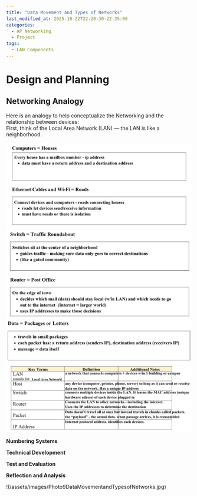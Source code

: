 ```yaml
---
title: "Data Movement and Types of Networks"
last_modified_at: 2025-10-22T22:20:30-22:35:00
categories:
  - AP Networking
  - Project
tags:
  - LAN Components
---
```


# Design and Planning

## Networking Analogy

Here is an analogy to help conceptualize the Networking and the relationship between devices:  
First, think of the Local Area Network (LAN) — the LAN is like a neighborhood.

![Alt text](assets/images/Photo9DataMovementandTypesofNetworks.jpg)
![Alt text](assets/images/Photo10DataMovementandTypesofNetworks.jpg)
![Alt text](assets/images/Photo11DataMovementandTypesofNetworks.jpg)
![Alt text](assets/images/Photo12DataMovementandTypesofNetworks.jpg)


**Numbering Systems**

**Technical Development**

**Test and Evaluation**

**Reflection and Analysis**

!(/assets/images/Photo9DataMovementandTypesofNetworks.jpg)

